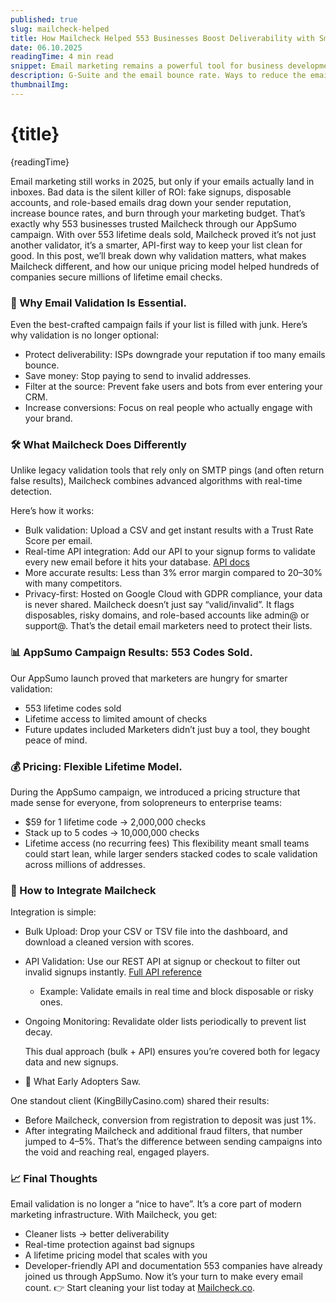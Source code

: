 ```yaml
---
published: true
slug: mailcheck-helped
title: How Mailcheck Helped 553 Businesses Boost Deliverability with Smarter Email Validation
date: 06.10.2025
readingTime: 4 min read
snippet: Email marketing remains a powerful tool for business development. Even if it is one of the oldest digital methods of establishing interaction with the customers, it keeps impressing the market with new technologies, strengthens customer loyalty, and boosts sales.
description: G-Suite and the email bounce rate. Ways to reduce the email bounce rate. Check permissions and validation mailing lists
thumbnailImg:
---
```


# {title}

{readingTime}

<!-- ![EMAIL BOUNCE RATE](./email-bounce-rate.jpg?format=webp;jpg;png;avif&srcset&width=880) -->

Email marketing still works in 2025, but only if your emails actually land in inboxes. Bad data is the silent killer of ROI: fake signups, disposable accounts, and role-based emails drag down your sender reputation, increase bounce rates, and burn through your marketing budget.
That’s exactly why 553 businesses trusted Mailcheck through our AppSumo campaign. With over 553 lifetime deals sold, Mailcheck proved it’s not just another validator, it’s a smarter, API-first way to keep your list clean for good.
In this post, we’ll break down why validation matters, what makes Mailcheck different, and how our unique pricing model helped hundreds of companies secure millions of lifetime email checks.

### 🚀 Why Email Validation Is Essential.

Even the best-crafted campaign fails if your list is filled with junk. Here’s why validation is no longer optional:

- Protect deliverability: ISPs downgrade your reputation if too many emails bounce.
- Save money: Stop paying to send to invalid addresses.
- Filter at the source: Prevent fake users and bots from ever entering your CRM.
- Increase conversions: Focus on real people who actually engage with your brand.

### 🛠 What Mailcheck Does Differently

Unlike legacy validation tools that rely only on SMTP pings (and often return false results), Mailcheck combines advanced algorithms with real-time detection.

Here’s how it works:

- Bulk validation: Upload a CSV and get instant results with a Trust Rate Score per email.
- Real-time API integration: Add our API to your signup forms to validate every new email before it hits your database. [API docs](https://app.mailcheck.co/docs#tag--email)
- More accurate results: Less than 3% error margin compared to 20–30% with many competitors.
- Privacy-first: Hosted on Google Cloud with GDPR compliance, your data is never shared.
  Mailcheck doesn’t just say “valid/invalid”. It flags disposables, risky domains, and role-based accounts like admin@ or support@. That’s the detail email marketers need to protect their lists.

### 📊 AppSumo Campaign Results: 553 Codes Sold.

Our AppSumo launch proved that marketers are hungry for smarter validation:

- 553 lifetime codes sold
- Lifetime access to limited amount of checks
- Future updates included
  Marketers didn’t just buy a tool, they bought peace of mind.

### 💰 Pricing: Flexible Lifetime Model.

During the AppSumo campaign, we introduced a pricing structure that made sense for everyone, from solopreneurs to enterprise teams:

- $59 for 1 lifetime code → 2,000,000 checks
- Stack up to 5 codes → 10,000,000 checks
- Lifetime access (no recurring fees)
  This flexibility meant small teams could start lean, while larger senders stacked codes to scale validation across millions of addresses.

### 🔌 How to Integrate Mailcheck

Integration is simple:

- Bulk Upload: Drop your CSV or TSV file into the dashboard, and download a cleaned version with scores.
- API Validation: Use our REST API at signup or checkout to filter out invalid signups instantly. [Full API reference](https://app.mailcheck.co/docs#tag--email)
  - Example: Validate emails in real time and block disposable or risky ones.
- Ongoing Monitoring: Revalidate older lists periodically to prevent list decay.

  This dual approach (bulk + API) ensures you’re covered both for legacy data and new signups.

- 🎯 What Early Adopters Saw.

One standout client (KingBillyCasino.com) shared their results:

- Before Mailcheck, conversion from registration to deposit was just 1%.
- After integrating Mailcheck and additional fraud filters, that number jumped to 4–5%.
  That’s the difference between sending campaigns into the void and reaching real, engaged players.

### 📈 Final Thoughts

Email validation is no longer a “nice to have”. It’s a core part of modern marketing infrastructure. With Mailcheck, you get:

- Cleaner lists → better deliverability
- Real-time protection against bad signups
- A lifetime pricing model that scales with you
- Developer-friendly API and documentation
  553 companies have already joined us through AppSumo. Now it’s your turn to make every email count.
  👉 Start cleaning your list today at [Mailcheck.co](/).
